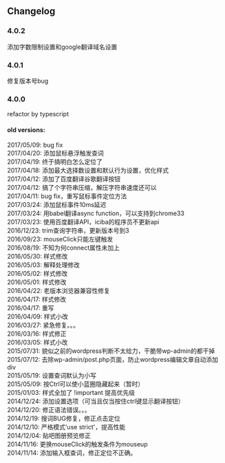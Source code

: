 Changelog
----------

### 4.0.2
添加字数限制设置和google翻译域名设置

### 4.0.1
修复版本号bug

### 4.0.0
refactor by typescript

#### old versions:
2017/05/09: bug fix  
2017/04/20: 添加鼠标悬浮触发查词  
2017/04/19: 终于搞明白怎么定位了  
2017/04/18: 添加最大选择数设置和默认行为设置，优化样式  
2017/04/12: 添加了百度翻译谷歌翻译按钮  
2017/04/12: 搞了个字符串压缩，解压字符串速度还可以  
2017/04/11: bug fix，重写鼠标事件定位方法  
2017/03/24: 添加鼠标事件10ms延迟  
2017/03/24: 用babel翻译async function，可以支持到chrome33  
2017/03/23: 使用百度翻译API，iciba的程序员不更新api  
2016/12/23: trim查询字符串，更新版本号到3  
2016/09/23: mouseClick只能左键触发  
2016/08/19: 不知为何connect属性未加上  
2016/05/30: 样式修改  
2016/05/03: 解释处理修改  
2016/05/02: 样式修改  
2016/05/01: 样式修改  
2016/04/22: 老版本浏览器兼容性修复  
2016/04/17: 样式修改  
2016/04/17: 重写  
2016/04/09: 样式小改  
2016/03/27: 紧急修复。。。  
2016/03/16: 样式修正  
2016/03/05: 样式小改  
2015/07/31: 貌似之前的wordpress判断不太给力，干脆带wp-admin的都干掉  
2015/07/12: 去除wp-admin/post.php页面，防止wordpress编辑文章自动添加div  
2015/05/19: 设置查词默认为小写  
2015/05/09: 按Ctrl可以使小蓝圈隐藏起来（暂时）  
2015/01/03: 样式全加了 !important 提高优先级  
2014/12/24: 添加设置选项（可当且仅当按住ctrl键显示翻译按钮）  
2014/12/20: 修正语法错误。。。  
2014/12/19: 搜词BUG修复，修正点击定位  
2014/12/10: 严格模式'use strict'，提高性能  
2014/12/04: 贴吧图册预览修正  
2014/11/16: 更换mouseClick的触发条件为mouseup  
2014/11/14: 添加输入框查词，修正定位不正确。  

